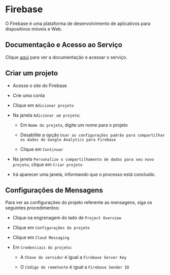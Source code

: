 # Firebase

O Firebase é uma plataforma de desenvolvimento de aplicativos para dispositivos móveis e Web.

## Documentação e Acesso ao Serviço

Clique [aqui](https://console.firebase.google.com) para ver a documentação e acessar o serviço.

## Criar um projeto

- Acesse o site do Firebase

- Crie uma conta

- Clique em `Adicionar projeto`

- Na janela `Adicionar um projeto`:

  - Em `Nome do projeto`, digite um nome para o projeto

  - Desabilite a opção `Usar as configurações padrão para compartilhar os dados do Google Analytics para Firebase`

  - Clique em `Continuar`

- Na janela `Personalize o compartilhamento de dados para seu novo projeto`, clique em `Criar projeto`

- Irá aparecer uma janela, informando que o processo está concluído.

## Configurações de Mensagens

Para ver as configurações do projeto referente as mensagens, siga os seguintes procedimentos:

- Clique na engrenagem do lado de `Project Overview`

- Clique em `Configurações do projeto`

- Clique em `Cloud Messaging`

- Em `Credenciais do projeto`:

  - A `Chave do servidor` é igual a `Firebase Server Key`

  - O `Código do remetente` é igual a `Firebase Sender ID`